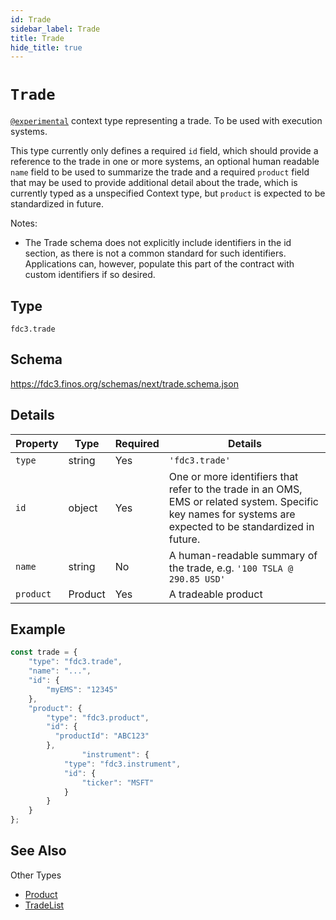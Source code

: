 ```yaml
---
id: Trade
sidebar_label: Trade
title: Trade
hide_title: true
---
```

# `Trade`

[`@experimental`](/docs/fdc3-compliance#experimental-features) context type representing a trade. To be used with execution systems.

This type currently only defines a required `id` field, which should provide a reference to the trade in one or more systems, an optional human readable `name` field to be used to summarize the trade and a required `product` field that may be used to provide additional detail about the trade, which is currently typed as a unspecified Context type, but `product` is expected to be standardized in future.

Notes:

- The Trade schema does not explicitly include identifiers in the id section, as there is not a common standard for such identifiers. Applications can, however, populate this part of the contract with custom identifiers if so desired.

## Type

`fdc3.trade`

## Schema

<https://fdc3.finos.org/schemas/next/trade.schema.json>

## Details

| Property     | Type       | Required | Details             |
|--------------|------------|----------|---------------------------|
| `type`       | string     | Yes      | `'fdc3.trade'`        |
| `id`         | object     | Yes      | One or more identifiers that refer to the trade in an OMS, EMS or related system. Specific key names for systems are expected to be standardized in future. |
| `name`       | string     | No       | A human-readable summary of the trade, e.g. `'100 TSLA @ 290.85 USD'`    |
| `product`    | Product    | Yes      | A tradeable product  |

## Example

```js
const trade = {
    "type": "fdc3.trade",
    "name": "...",
    "id": {
        "myEMS": "12345"
    },
    "product": {
        "type": "fdc3.product",
        "id": {
          "productId": "ABC123"
        },
				"instrument": {
            "type": "fdc3.instrument",
            "id": {
                "ticker": "MSFT"
            }
        }
    }
};
```

## See Also

Other Types

- [Product](Product)
- [TradeList](TradeList)

